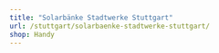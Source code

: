 ```yaml
---
title: "Solarbänke Stadtwerke Stuttgart"
url: /stuttgart/solarbaenke-stadtwerke-stuttgart/
shop: Handy
---
```

